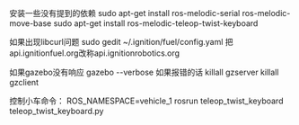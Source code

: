 安装一些没有提到的依赖
sudo apt-get install ros-melodic-serial ros-melodic-move-base
sudo apt-get install ros-melodic-teleop-twist-keyboard

如果出现libcurl问题
sudo gedit ~/.ignition/fuel/config.yaml
把api.ignitionfuel.org改称api.ignitionrobotics.org

如果gazebo没有响应
gazebo --verbose
如果报错的话
killall gzserver
killall gzclient

控制小车命令：
ROS_NAMESPACE=vehicle_1 rosrun teleop_twist_keyboard teleop_twist_keyboard.py
